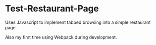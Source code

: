 # Test-Restaurant-Page

Uses Javascript to implement tabbed browsing into a simple restaurant page.

Also my first time using Webpack during development.
